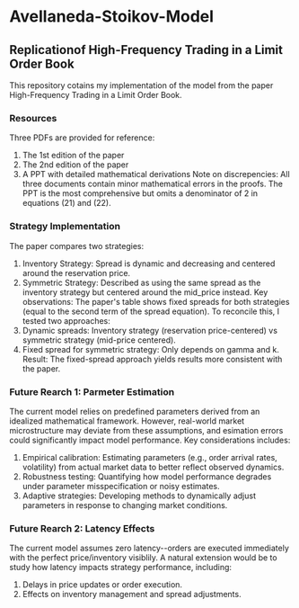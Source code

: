 # Avellaneda-Stoikov-Model

## Replicationof High-Frequency Trading in a Limit Order Book
This repository cotains my implementation of the model from the paper High-Frequency Trading in a Limit Order Book.

### Resources
Three PDFs are provided for reference:
1. The 1st edition of the paper
2. The 2nd edition of the paper
3. A PPT with detailed mathematical derivations
Note on discrepencies: All three documents contain minor mathematical errors in the proofs. The PPT is the most comprehensive but omits a denominator of 2 in equations (21) and (22).

### Strategy Implementation
The paper compares two strategies:
1. Inventory Strategy: Spread is dynamic and decreasing and centered around the reservation price.
2. Symmetric Strategy: Described as using the same spread as the inventory strategy but centered around the mid_price instead.
Key observations: The paper's table shows fixed spreads for both strategies (equal to the second term of the spread equation). To reconcile this, I tested two approaches:
1. Dynamic spreads: Inventory strategy (reservation price-centered) vs symmetric strategy (mid-price centered).
2. Fixed spread for symmetric strategy: Only depends on gamma and k.
Result: The fixed-spread approach yields results more consistent with the paper.

### Future Rearch 1: Parmeter Estimation
The current model relies on predefined parameters derived from an idealized mathematical framework. However, real-world market microstructure may deviate from these assumptions, and esimation errors could significantly impact model performance.
Key considerations includes:
1. ​Empirical calibration: Estimating parameters (e.g., order arrival rates, volatility) from actual market data to better reflect observed dynamics.
2. ​Robustness testing: Quantifying how model performance degrades under parameter misspecification or noisy estimates.
3. ​Adaptive strategies: Developing methods to dynamically adjust parameters in response to changing market conditions.

### Future Rearch 2: Latency Effects
The current model assumes zero latency--orders are executed immediately with the perfect price/inventory visiblily. A natural extension would be to study how latency impacts strategy performance, including:
1. Delays in price updates or order execution.
2. Effects on inventory management and spread adjustments.

